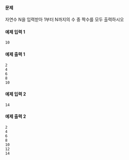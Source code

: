#### 문제

자연수 N을 입력받아 1부터 N까지의 수 중 짝수를 모두 출력하시오

#### 예제 입력 1

```
10
```

#### 예제 출력 1

```
2
4
6
8
10
```

#### 예제 입력 2

```
14
```

#### 예제 출력 2

```
2
4
6
8
10
12
14
```
